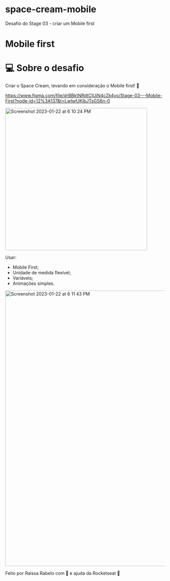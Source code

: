# space-cream-mobile
Desafio do Stage 03 - criar um Mobile first 

# Mobile first

# 💻 Sobre o desafio

Criar o Space Cream, levando em consideração o Mobile first! 🍦

https://www.figma.com/file/drBBktNRdtCIUiN4cZk4yo/Stage-03---Mobile-First?node-id=12%3A137&t=LwIwfJKjbJTsGS6n-0

<img width="448" alt="Screenshot 2023-01-22 at 6 10 24 PM" src="https://user-images.githubusercontent.com/77169909/213945515-8a51aecf-2bf4-4307-a3f4-fc0fc16b45de.png">

Usar:

- Mobile First;
- Unidade de medida flexível;
- Variáveis;
- Animações simples.

<img width="868" alt="Screenshot 2023-01-22 at 6 11 43 PM" src="https://user-images.githubusercontent.com/77169909/213945532-3a63550b-3d37-4553-b5b6-3d91633f8300.png">

Feito por Raissa Rabelo com 💜  e ajuda da Rocketseat 👋

